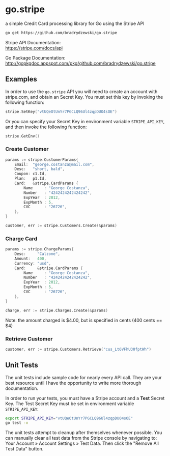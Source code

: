 # go.stripe

a simple Credit Card processing library for Go using the Stripe API

```sh
go get https://github.com/bradrydzewski/go.stripe
```

Stripe API Documentation:<br/>
https://stripe.com/docs/api

Go Package Documentation:<br/>
http://gopkgdoc.appspot.com/pkg/github.com/bradrydzewski/go.stripe

## Examples

In order to use the `go.stripe` API you will need to create an account with
stripe.com, and obtain an Secret Key. You must set this key by invoking the
following function:

```go
stripe.SetKey("vtUQeOtUnYr7PGCLQ96Ul4zqpDUO4sOE")
```

Or you can specify your Secret Key in environment variable `STRIPE_API_KEY`, and
then invoke the following function:

```go
stripe.GetEnv()
```

### Create Customer

```go
params := stripe.CustomerParams{
	Email:  "george.costanza@mail.com",
	Desc:   "short, bald",
	Coupon: c1.Id,
	Plan:   p1.Id,
	Card:   &stripe.CardParams {
		Name     : "George Costanza",
		Number   : "4242424242424242",
		ExpYear  : 2012,
		ExpMonth : 5,
		CVC      : "26726",
	},
}

customer, err := stripe.Customers.Create(&params)
```

### Charge Card

```go
params := stripe.ChargeParams{
	Desc:     "Calzone",
	Amount:   400,
	Currency: "usd",
	Card:     &stripe.CardParams {
		Name     : "George Costanza",
		Number   : "4242424242424242",
		ExpYear  : 2012,
		ExpMonth : 5,
		CVC      : "26726",
	},
}

charge, err := stripe.Charges.Create(&params)
```

Note: the amount charged is $4.00, but is specified in cents (400 cents == $4)

### Retrieve Customer

```go
customer, err := stripe.Customers.Retrieve("cus_Lt6VFhU30fptWh")
```

## Unit Tests

The unit tests include sample code for nearly every API call. They are your best
resource until I have the opportunity to write more thorough documentation.

In order to run your tests, you must have a Stripe account and a **Test** Secret
Key. The Test Secret Key must be set in environment variable `STRIPE_API_KEY`:

```sh
export STRIPE_API_KEY="vtUQeOtUnYr7PGCLQ96Ul4zqpDUO4sOE"
go test -v
```

The unit tests attempt to cleanup after themselves whenever possible. You can
manually clear all test data from the Stripe console by navigating to: Your 
Account » Account Settings » Test Data. Then click the "Remove All Test Data" button.
